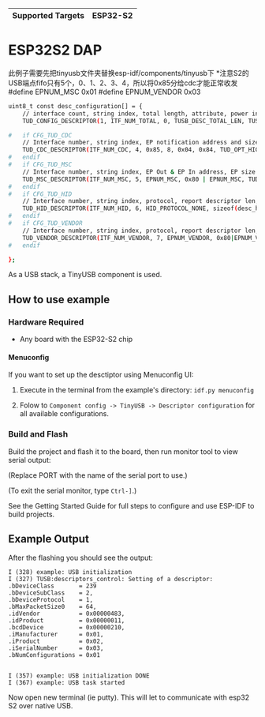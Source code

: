 | Supported Targets | ESP32-S2 |
| ----------------- | -------- |

# ESP32S2 DAP

此例子需要先把tinyusb文件夹替换esp-idf/components/tinyusb下
*注意S2的USB端点fifo只有5个，0、1、2、3、4，所以将0x85分给cdc才能正常收发
#define EPNUM_MSC 0x01
#define EPNUM_VENDOR 0x03
```bash
uint8_t const desc_configuration[] = {
    // interface count, string index, total length, attribute, power in mA
    TUD_CONFIG_DESCRIPTOR(1, ITF_NUM_TOTAL, 0, TUSB_DESC_TOTAL_LEN, TUSB_DESC_CONFIG_ATT_REMOTE_WAKEUP, 100),

#   if CFG_TUD_CDC
    // Interface number, string index, EP notification address and size, EP data address (out, in) and size.
    TUD_CDC_DESCRIPTOR(ITF_NUM_CDC, 4, 0x85, 8, 0x04, 0x84, TUD_OPT_HIGH_SPEED ? 512 : 64),
#   endif
#   if CFG_TUD_MSC
    // Interface number, string index, EP Out & EP In address, EP size
    TUD_MSC_DESCRIPTOR(ITF_NUM_MSC, 5, EPNUM_MSC, 0x80 | EPNUM_MSC, TUD_OPT_HIGH_SPEED ? 512 : 64), // highspeed 512
#   endif
#   if CFG_TUD_HID
    // Interface number, string index, protocol, report descriptor len, EP In address, size & polling interval
    TUD_HID_DESCRIPTOR(ITF_NUM_HID, 6, HID_PROTOCOL_NONE, sizeof(desc_hid_report), 0x82, 64, 1),
#   endif
#   if CFG_TUD_VENDOR
    // Interface number, string index, protocol, report descriptor len, EP In address, size & polling interval
    TUD_VENDOR_DESCRIPTOR(ITF_NUM_VENDOR, 7, EPNUM_VENDOR, 0x80|EPNUM_VENDOR, TUD_OPT_HIGH_SPEED ? 512 : 64),
#   endif

};

```

As a USB stack, a TinyUSB component is used.

## How to use example

### Hardware Required

- Any board with the ESP32-S2 chip

#### Menuconfig

If you want to set up the desctiptor using Menuconfig UI:

1. Execute in the terminal from the example's directory: `idf.py menuconfig`

2. Folow to `Component config -> TinyUSB -> Descriptor configuration` for all available configurations.

### Build and Flash

Build the project and flash it to the board, then run monitor tool to view serial output:



(Replace PORT with the name of the serial port to use.)

(To exit the serial monitor, type ``Ctrl-]``.)

See the Getting Started Guide for full steps to configure and use ESP-IDF to build projects.

## Example Output

After the flashing you should see the output:

```
I (328) example: USB initialization
I (327) TUSB:descriptors_control: Setting of a descriptor: 
.bDeviceClass       = 239
.bDeviceSubClass    = 2,
.bDeviceProtocol    = 1,
.bMaxPacketSize0    = 64,
.idVendor           = 0x00000483,
.idProduct          = 0x00000011,
.bcdDevice          = 0x00000210,
.iManufacturer      = 0x01,
.iProduct           = 0x02,
.iSerialNumber      = 0x03,
.bNumConfigurations = 0x01


I (357) example: USB initialization DONE
I (367) example: USB task started
```

Now open new terminal (ie putty). This will let to communicate with esp32 S2 over native USB.
